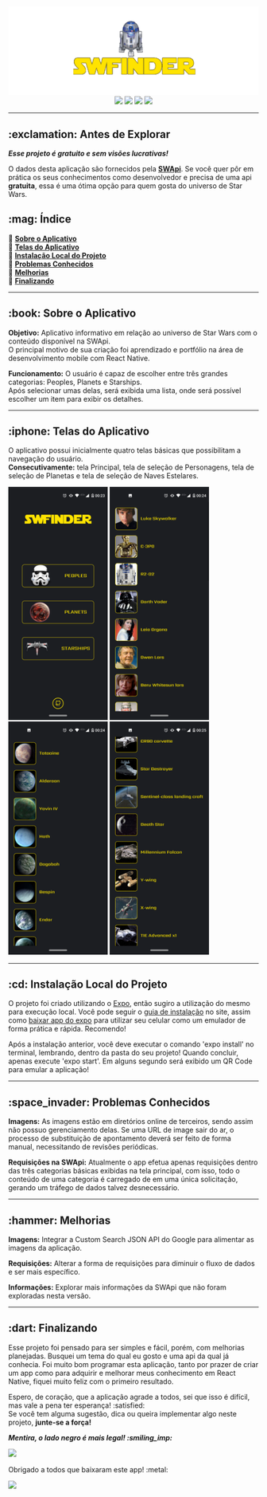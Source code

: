 <div id="Header" align="center">
  <img src="https://github.com/WagnerManko/readme_files/blob/master/swfinder/header_readme.png" />
  <a href="#" target="_blank"><img src="https://img.shields.io/badge/Download-Android-brightgreen"/></a>
  <a href="#Header"><img src="https://img.shields.io/badge/Version-1.0-blue"/></a>
  <a href="https://github.com/Juriy/swapi" target="_blank"><img src="https://img.shields.io/badge/SWApi-Github-yellow"/></a>
  <a href="https://expo.io/" target="_blank"><img src="https://img.shields.io/badge/Expo-Github-blueviolet"/></a>
</div>

<hr>

<div id="Importante">
  <h2> :exclamation: Antes de Explorar </h2>
  <p><b><i>Esse projeto é gratuito e sem visões lucrativas!</i></b></p>
  <p>O dados desta aplicação são fornecidos pela <a href="https://swapi.dev/" target="_blank"><b>SWApi</b></a>. Se você quer pôr em prática os seus conhecimentos como desenvolvedor e precisa de uma api <b>gratuita</b>, essa é uma ótima opção para quem gosta do universo de Star Wars.</p>
</div>

<div id="Indice">
  <h2> :mag: Índice </h2>

   :speech_balloon: <a href="#Sobre"><b>Sobre o Aplicativo</b></a><br>
   :speech_balloon: <a href="#Telas"><b>Telas do Aplicativo</b></a><br>
   :speech_balloon: <a href="#Instalacao"><b>Instalação Local do Projeto</b></a><br>
   :speech_balloon: <a href="#Problemas"><b>Problemas Conhecidos</b></a><br>
   :speech_balloon: <a href="#Melhorias"><b>Melhorias</b></a><br>
   :speech_balloon: <a href="#Finalizando"><b>Finalizando</b></a><br>
</div>

<hr>

<div id="Sobre">
<h2> :book: Sobre o Aplicativo</h2>
<p><b>Objetivo:</b> Aplicativo informativo em relação ao universo de Star Wars com o conteúdo disponível na SWApi.<br>
O principal motivo de sua criação foi aprendizado e portfólio na área de desenvolvimento mobile com React Native.</p>

<p><b>Funcionamento:</b> O usuário é capaz de escolher entre três grandes categorias: Peoples, Planets e Starships.<br>
Após selecionar umas delas, será exibida uma lista, onde será possível escolher um item para exibir os detalhes.</p>
</div>

<hr>

<div id="Telas">
<h2> :iphone: Telas do Aplicativo </h2>
<p>O aplicativo possui inicialmente quatro telas básicas que possibilitam a navegação do usuário.<br>
<b>Consecutivamente:</b> tela Principal, tela de seleção de Personagens, tela de seleção de Planetas e tela de seleção de Naves Estelares.</p>
<img width="200" src="https://github.com/WagnerManko/readme_files/blob/master/swfinder/home_app.png" /> <img width="200" src="https://github.com/WagnerManko/readme_files/blob/master/swfinder/peoples_app.png" /> <img width="200" src="https://github.com/WagnerManko/readme_files/blob/master/swfinder/planets_app.png" /> <img width="200" src="https://github.com/WagnerManko/readme_files/blob/master/swfinder/starships_app.png" />
</div>

<hr>

<div id="Instalacao">
  <h2> :cd: Instalação Local do Projeto </h2>
  <p>O projeto foi criado utilizando o <a href="https://expo.io/" target="_blank">Expo</a>, então sugiro a utilização do mesmo para execução local. Você pode seguir o <a href="https://docs.expo.io/" target="_blank">guia de instalação</a> no site, assim como <a href="https://play.google.com/store/apps/details?id=host.exp.exponent" target="_blank">baixar app do expo</a> para utilizar seu celular como um emulador de forma prática e rápida. Recomendo!</p>
  
  <p>Após a instalação anterior, você deve executar o comando 'expo install' no terminal, lembrando, dentro da pasta do seu projeto! Quando concluir, apenas execute 'expo start'. Em alguns segundo será exibido um QR Code para emular a aplicação!</p>
</div>

<hr>

<div id="Problemas">
  <h2> :space_invader: Problemas Conhecidos </h2>
  <p><b>Imagens:</b> As imagens estão em diretórios online de terceiros, sendo assim não possuo gerenciamento delas. Se uma URL de image sair do ar, o processo de substituição de apontamento deverá ser feito de forma manual, necessitando de revisões periódicas.</p>
  
  <p><b>Requisições na SWApi:</b> Atualmente o app efetua apenas requisições dentro das três categorias básicas exibidas na tela principal, com isso, todo o conteúdo de uma categoria é carregado de em uma única solicitação, gerando um tráfego de dados talvez desnecessário.</p>
</div>

<hr>

<div id="Melhorias">
  <h2> :hammer: Melhorias </h2>
  <p><b>Imagens:</b> Integrar a Custom Search JSON API do Google para alimentar as imagens da aplicação.</p>
  
  <p><b>Requisições:</b> Alterar a forma de requisições para diminuir o fluxo de dados e ser mais específico.</p>
  
  <p><b>Informações:</b> Explorar mais informações da SWApi que não foram exploradas nesta versão.</p>
</div>

<hr>

<div id="Finalizando">
  <h2> :dart: Finalizando </h2>
  <p>Esse projeto foi pensado para ser simples e fácil, porém, com melhorias planejadas. Busquei um tema do qual eu gosto e uma api da qual já conhecia. Foi muito bom programar esta aplicação, tanto por prazer de criar um app como para adquirir e melhorar meus conhecimento em React Native, fiquei muito feliz com o primeiro resultado.</p>
  
  <p>Espero, de coração, que a aplicação agrade a todos, sei que isso é difícil, mas vale a pena ter esperança! :satisfied:<br>
  Se você tem alguma sugestão, dica ou queira implementar algo neste projeto, <b>junte-se a força!</b></p>
  
  <p><b><i>Mentira, o lado negro é mais legal! :smiling_imp:</i></b></p>
  <img src="https://media.tenor.com/images/1d77fb5558842fa500a41bf77d9b8606/tenor.gif" />
  <br>
  
  <p>Obrigado a todos que baixaram este app! :metal:</p>
  
  <p><a href="https://www.linkedin.com/in/wagner-mengue-898892172/" target="_blank"><img src="https://img.shields.io/badge/Manko-LinkedIn-blue"/></a></p>
</div>
